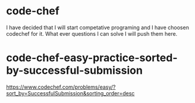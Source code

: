 # code-chef

I have decided that I will start competative programing and I have choosen codechef for it. 
What ever questions I can solve I will push them here.

# code-chef-easy-practice-sorted-by-successful-submission

https://www.codechef.com/problems/easy/?sort_by=SuccessfulSubmission&sorting_order=desc

